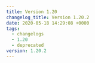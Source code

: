 ```yaml
---
title: Version 1.20
changelog_title: Version 1.20.2
date: 2020-05-18 14:29:08 +0000
tags:
  - changelogs
  - 1.20
  - deprecated
version: 1.20.2
---
```


<script src="https://gist.github.com/spinnaker-release/75d50c7b931f1089e710a0e9d1acf8c4.js?file=1.20.2.md"></script>
<script src="https://gist.github.com/spinnaker-release/75d50c7b931f1089e710a0e9d1acf8c4.js?file=1.20.1.md"></script>
<script src="https://gist.github.com/spinnaker-release/75d50c7b931f1089e710a0e9d1acf8c4.js?file=1.20.0.md"></script>
